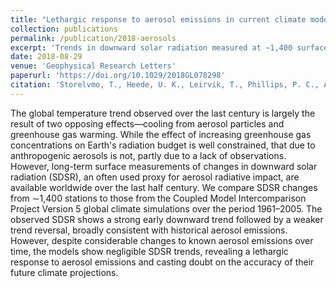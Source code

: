 ```yaml
---
title: "Lethargic response to aerosol emissions in current climate models"
collection: publications
permalink: /publication/2018-aerosols
excerpt: 'Trends in downward solar radiation measured at ∼1,400 surface stations are presented for the last half century. Historical aerosol emissions support the idea that these observed radiation trends were mainly due to changes in atmospheric aerosol loading. CMIP5 simulations show negligible solar radiation trends over the same period, raising doubts about their ability to simulate future climate.'
date: 2018-08-29
venue: 'Geophysical Research Letters'
paperurl: 'https://doi.org/10.1029/2018GL078298'
citation: 'Storelvmo, T., Heede, U. K., Leirvik, T., Phillips, P. C., Arndt, P., & Wild, M. (2018). Lethargic response to aerosol emissions in current climate models. Geophysical Research Letters, 45(18), 9814-9823.'
---
```


The global temperature trend observed over the last century is largely the result of two opposing effects—cooling from aerosol particles and greenhouse gas warming. While the effect of increasing greenhouse gas concentrations on Earth's radiation budget is well constrained, that due to anthropogenic aerosols is not, partly due to a lack of observations. However, long-term surface measurements of changes in downward solar radiation (SDSR), an often used proxy for aerosol radiative impact, are available worldwide over the last half century. We compare SDSR changes from ∼1,400 stations to those from the Coupled Model Intercomparison Project Version 5 global climate simulations over the period 1961–2005. The observed SDSR shows a strong early downward trend followed by a weaker trend reversal, broadly consistent with historical aerosol emissions. However, despite considerable changes to known aerosol emissions over time, the models show negligible SDSR trends, revealing a lethargic response to aerosol emissions and casting doubt on the accuracy of their future climate projections.
